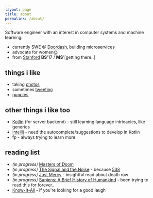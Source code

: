 ```yaml
---
layout: page
title: about
permalink: /about/
---
```


Software engineer with an interest in computer systems and machine learning. 
  * currently SWE @ [Doordash](https://doordash.com), building microservices
  * advocate for women@
  * from [Stanford](https://cs.stanford.edu) **BS**'17 / **MS**'[getting there..]

## things i like
  * taking [photos](https://www.instagram.com/cjtinah/)
  * sometimes [tweeting](https://twitter.com/cjtinah)
  * [puppies](https://pbs.twimg.com/media/CswfUa-VUAAf0Uq.jpg)

## other things i like too
  * [Kotlin](https://kotlinlang.org/) (for server backend) - still learning language intricacies, like generics
  * [Intellij](https://www.jetbrains.com/idea/) - need the autocomplete/suggestions to develop in Kotlin
  * fp - always trying to learn more

## reading list
  * *(in progress)* [Masters of Doom](https://www.amazon.com/gp/product/0812972155/ref=oh_aui_detailpage_o00_s00?ie=UTF8&psc=1)
  * *(in progress)* [The Signal and the Noise](https://www.amazon.com/Signal-Noise-Many-Predictions-Fail-but/dp/0143125087/ref=sr_1_1?s=books&ie=UTF8&qid=1505453643&sr=1-1&keywords=the+signal+and+the+noise) - because [538](http://fivethirtyeight.com/)
  * *(in progress)* [Just Mercy](https://www.amazon.com/Just-Mercy-Story-Justice-Redemption/dp/081298496X) - insightful read about death row
  * *(in progress)* [Sapiens: A Brief History of Humankind](https://www.amazon.com/Sapiens-Humankind-Yuval-Noah-Harari/dp/0062316117/ref=sr_1_1?s=books&ie=UTF8&qid=1527267023&sr=1-1&keywords=sapiens) - been trying to read this for forever..
  * [Know-It-All](https://www.amazon.com/Know-All-Humble-Become-Smartest/dp/0743250621/ref=sr_1_1?s=books&ie=UTF8&qid=1505453699&sr=1-1&keywords=know+it+all) - if you're looking for a good laugh
